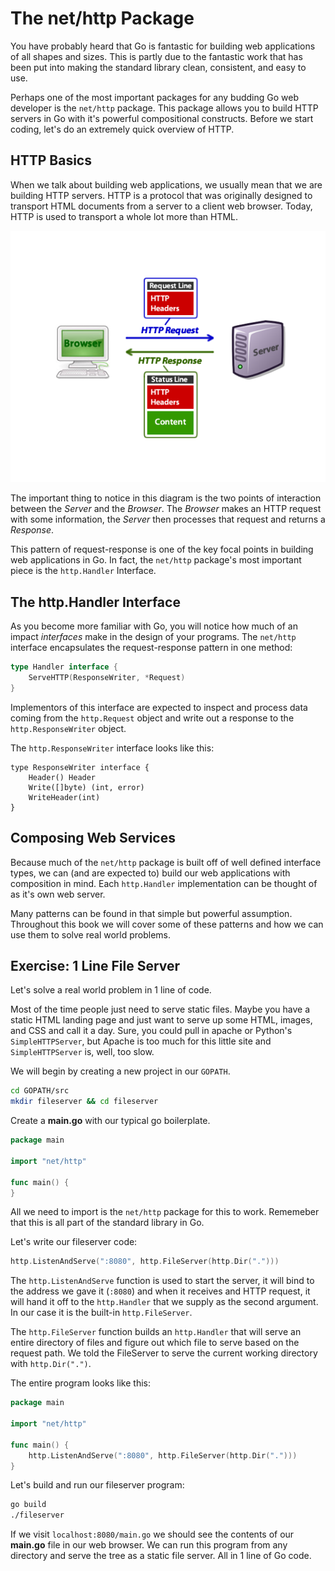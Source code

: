 # The net/http Package
You have probably heard that Go is fantastic for building web applications of
all shapes and sizes. This is partly due to the fantastic work that has been
put into making the standard library clean, consistent, and easy to use.

Perhaps one of the most important packages for any budding Go web developer is
the `net/http` package. This package allows you to build HTTP servers in Go
with it's powerful compositional constructs. Before we start coding, let's do
an extremely quick overview of HTTP.

## HTTP Basics
When we talk about building web applications, we usually mean that we are
building HTTP servers. HTTP is a protocol that was originally designed to
transport HTML documents from a server to a client web browser. Today, HTTP is
used to transport a whole lot more than HTML.

![](http_diagram.png)

The important thing to notice in this diagram is the two points of interaction
between the *Server* and the *Browser*. The *Browser* makes an HTTP request
with some information, the *Server* then processes that request and returns a
*Response*.

This pattern of request-response is one of the key focal points in building web
applications in Go. In fact, the `net/http` package's most important piece is
the `http.Handler` Interface.

## The http.Handler Interface
As you become more familiar with Go, you will notice how much of an impact
*interfaces* make in the design of your programs. The `net/http` interface
encapsulates the request-response pattern in one method:

``` go
type Handler interface {
    ServeHTTP(ResponseWriter, *Request)
}
```

Implementors of this interface are expected to inspect and process data coming
from the `http.Request` object and write out a response to the
`http.ResponseWriter` object.

The `http.ResponseWriter` interface looks like this:

```
type ResponseWriter interface {
    Header() Header
    Write([]byte) (int, error)
    WriteHeader(int)
}
```

## Composing Web Services
Because much of the `net/http` package is built off of well defined interface
types, we can (and are expected to) build our web applications with composition
in mind. Each `http.Handler` implementation can be thought of as it's own web
server.

Many patterns can be found in that simple but powerful assumption. Throughout
this book we will cover some of these patterns and how we can use them to solve
real world problems.


## Exercise: 1 Line File Server
Let's solve a real world problem in 1 line of code.

Most of the time people just need to serve static files. Maybe you have a
static HTML landing page and just want to serve up some HTML, images, and CSS
and call it a day. Sure, you could pull in apache or Python's
`SimpleHTTPServer`, but Apache is too much for this little site and
`SimpleHTTPServer` is, well, too slow.

We will begin by creating a new project in our `GOPATH`.

``` bash
cd GOPATH/src
mkdir fileserver && cd fileserver
```

Create a **main.go** with our typical go boilerplate.

``` go
package main

import "net/http"

func main() {
}
```

All we need to import is the `net/http` package for this to work. Rememeber
that this is all part of the standard library in Go.

Let's write our fileserver code:

``` go
http.ListenAndServe(":8080", http.FileServer(http.Dir(".")))
```

The `http.ListenAndServe` function is used to start the server, it will bind to
the address we gave it (`:8080`) and when it receives and HTTP request, it will
hand it off to the `http.Handler` that we supply as the second argument. In our
case it is the built-in `http.FileServer`.

The `http.FileServer` function builds an `http.Handler` that will serve an
entire directory of files and figure out which file to serve based on the
request path. We told the FileServer to serve the current working directory
with `http.Dir(".")`.

The entire program looks like this:

``` go
package main

import "net/http"

func main() {
    http.ListenAndServe(":8080", http.FileServer(http.Dir(".")))
}
```

Let's build and run our fileserver program:
``` bash
go build
./fileserver
```

If we visit `localhost:8080/main.go` we should see the contents of our
**main.go** file in our web browser. We can run this program from any directory
and serve the tree as a static file server. All in 1 line of Go code.
